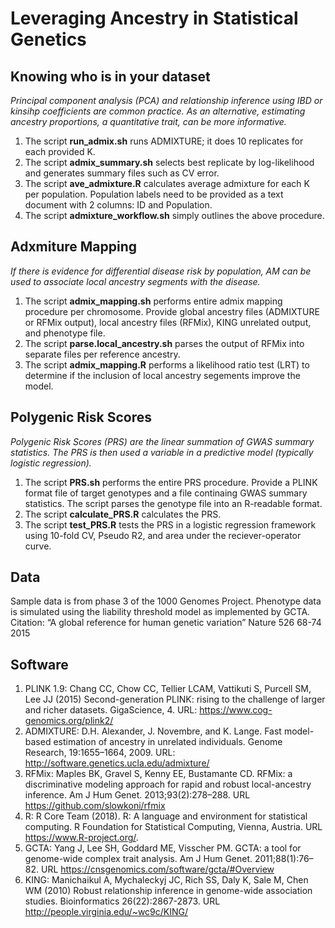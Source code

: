 # Leveraging Ancestry in Statistical Genetics
## Knowing who is in your dataset
_Principal component analysis (PCA) and relationship inference using IBD or kinsihp coefficients are common practice. As an alternative, estimating ancestry proportions, a quantitative trait, can be more informative._
1. The script **run_admix.sh** runs ADMIXTURE; it does 10 replicates for each provided K. 
2. The script **admix_summary.sh** selects best replicate by log-likelihood and generates summary files such as CV error. 
3. The script **ave_admixture.R** calculates average admixture for each K per population. Population labels need to be provided as a text document with 2 columns: ID and Population. 
4. The script **admixture_workflow.sh** simply outlines the above procedure. 

## Adxmiture Mapping
_If there is evidence for differential disease risk by population, AM can be used to associate local ancestry segments with the disease._
1. The script **admix_mapping.sh** performs entire admix mapping procedure per chromosome. Provide global ancestry files (ADMIXTURE or RFMix output), local ancestry files (RFMix), KING unrelated output, and phenotype file.
2. The script **parse.local_ancestry.sh** parses the output of RFMix into separate files per reference ancestry. 
3. The script **admix_mapping.R** performs a likelihood ratio test (LRT) to determine if the inclusion of local ancestry segements improve the model. 

## Polygenic Risk Scores
_Polygenic Risk Scores (PRS) are the linear summation of GWAS summary statistics. The PRS is then used a variable in a predictive model (typically logistic regression)._
1. The script **PRS.sh** performs the entire PRS procedure. Provide a PLINK format file of target genotypes and a file continaing GWAS summary statistics. The script parses the genotype file into an R-readable format.
2. The script **calculate_PRS.R** calculates the PRS.
3. The script **test_PRS.R** tests the PRS in a logistic regression framework using 10-fold CV, Pseudo R2, and area under the reciever-operator curve.

## Data
Sample data is from phase 3 of the 1000 Genomes Project. Phenotype data is simulated using the liability threshold model as implemented by GCTA. 
Citation: “A global reference for human genetic variation” Nature 526 68-74 2015

## Software
1. PLINK 1.9: Chang CC, Chow CC, Tellier LCAM, Vattikuti S, Purcell SM, Lee JJ (2015) Second-generation PLINK: rising to the challenge of larger and richer datasets. GigaScience, 4. URL: https://www.cog-genomics.org/plink2/
2. ADMIXTURE: D.H. Alexander, J. Novembre, and K. Lange. Fast model-based estimation of ancestry in unrelated individuals. Genome Research, 19:1655–1664, 2009. URL: http://software.genetics.ucla.edu/admixture/
3. RFMix: Maples BK, Gravel S, Kenny EE, Bustamante CD. RFMix: a discriminative modeling approach for rapid and robust local-ancestry inference. Am J Hum Genet. 2013;93(2):278–288. URL https://github.com/slowkoni/rfmix
4. R:  R Core Team (2018). R: A language and environment for statistical computing. R Foundation for Statistical Computing, Vienna, Austria. URL https://www.R-project.org/.
5. GCTA: Yang J, Lee SH, Goddard ME, Visscher PM. GCTA: a tool for genome-wide complex trait analysis. Am J Hum Genet. 2011;88(1):76–82. URL https://cnsgenomics.com/software/gcta/#Overview
6. KING: Manichaikul A, Mychaleckyj JC, Rich SS, Daly K, Sale M, Chen WM (2010) Robust relationship inference in genome-wide association studies. Bioinformatics 26(22):2867-2873. URL http://people.virginia.edu/~wc9c/KING/

